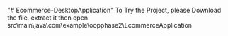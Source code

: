 "# Ecommerce-DesktopApplication" 
To Try the Project, please Download the file, extract it then open src\main\java\com\example\oopphase2\EcommerceApplication
